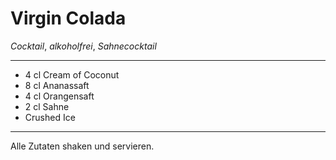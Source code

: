 # Virgin Colada

*Cocktail*, *alkoholfrei*, *Sahnecocktail*

---

- 4 cl Cream of Coconut
- 8 cl Ananassaft
- 4 cl Orangensaft
- 2 cl Sahne
- Crushed Ice

---

Alle Zutaten shaken und servieren.

